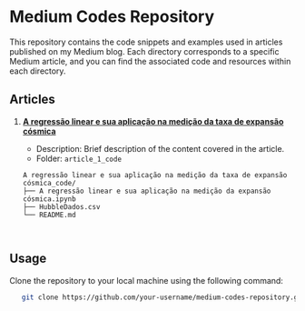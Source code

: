 # Medium Codes Repository

This repository contains the code snippets and examples used in articles published on my Medium blog. Each directory corresponds to a specific Medium article, and you can find the associated code and resources within each directory.

## Articles

1. **[A regressão linear e sua aplicação na medição da taxa de expansão cósmica](https://medium.com/p/ff3fcd7653fe)**
   - Description: Brief description of the content covered in the article.
   - Folder: `article_1_code`

   ```plaintext
   A regressão linear e sua aplicação na medição da taxa de expansão cósmica_code/
   ├── A regressão linear e sua aplicação na medição da expansão cósmica.ipynb
   ├── HubbleDados.csv
   └── README.md



## Usage

Clone the repository to your local machine using the following command:
   ```bash
      git clone https://github.com/your-username/medium-codes-repository.git
   ```
   
